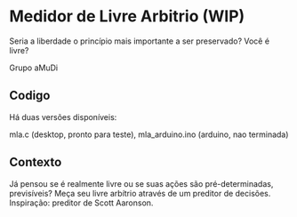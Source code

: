 # Medidor de Livre Arbitrio (WIP)

Seria a liberdade o princípio mais importante a ser preservado? Você é livre?

Grupo aMuDi

## Codigo

Há duas versões disponíveis: 

mla.c (desktop, pronto para teste), 
mla_arduino.ino (arduino, nao terminada)

## Contexto

Já pensou se é realmente livre ou se suas ações são pré-determinadas, previsíveis?
Meça seu livre arbítrio através de um preditor de decisões. Inspiração: preditor de Scott Aaronson.
